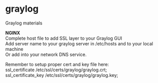 # graylog
Graylog materials

<B>NGINX</B><BR>
Complete host file to add SSL layer to your Graylog GUI <BR>
Add server name to your graylog server in /etc/hosts and to your local machine<BR>
Or add into your network DNS service.<BR>

Remember to setup proper cert and key file here:<BR>
  ssl_certificate /etc/ssl/certs/graylog/graylog.crt;<BR>
  ssl_certificate_key /etc/ssl/certs/graylog/graylog.key;<BR>
